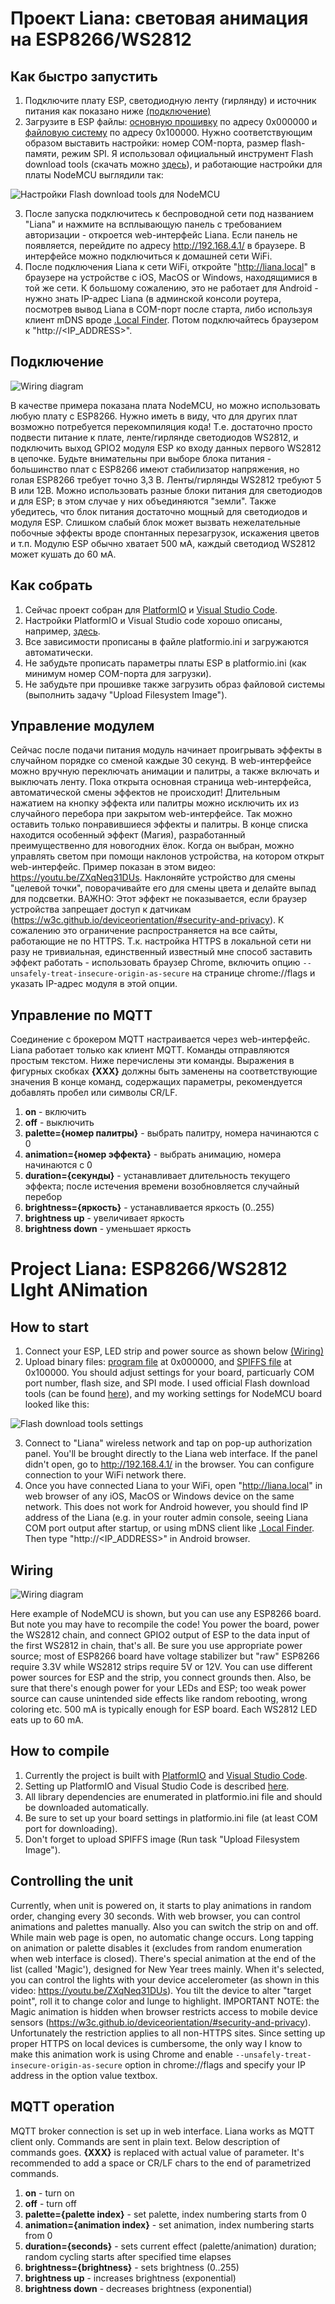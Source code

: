 # Проект Liana: световая анимация на ESP8266/WS2812 
## Как быстро запустить
1. Подключите плату ESP, светодиодную ленту (гирлянду) и источник питания как показано ниже [(подключение)](https://github.com/Vasil-Pahomov/Liana/edit/master/readme.MD#%D0%BF%D0%BE%D0%B4%D0%BA%D0%BB%D1%8E%D1%87%D0%B5%D0%BD%D0%B8%D0%B5)
1. Загрузите в ESP файлы: [основную прошивку](https://github.com/Vasil-Pahomov/Liana/raw/master/bin/firmware.bin) по адресу 0x000000 и [файловую систему](https://github.com/Vasil-Pahomov/Liana/raw/master/bin/spiffs.bin) по адресу 0x100000. Нужно соответствующим образом выставить настройки: номер COM-порта, размер flash-памяти, режим SPI. Я использовал официальный инструмент Flash download tools (скачать можно [здесь](https://www.espressif.com/en/support/download/other-tools)), и работающие настройки для платы NodeMCU выглядили так:

![Настройки Flash download tools для NodeMCU](https://raw.githubusercontent.com/Vasil-Pahomov/Liana/master/pics/Download_tool_settings.png)

3. После запуска подключитесь к беспроводной сети под названием "Liana" и нажмите на всплывающую панель с требованием авторизации - откроется web-интерфейс Liana. Если панель не появляется, перейдите по адресу http://192.168.4.1/ в браузере. В интерфейсе можно подключиться к домашней сети WiFi.
4. После подключения Liana к сети WiFi, откройте "http://liana.local" в браузере на устройстве с iOS, MacOS or Windows, находящимися в той же сети. 
К большому сожалению, это не работает для Android - нужно знать IP-адрес Liana (в админской консоли роутера, посмотрев вывод Liana в COM-порт после старта, либо используя клиент mDNS вроде [.Local Finder](https://play.google.com/store/apps/details?id=com.dokoden.dotlocalfinder). Потом подключайтесь браузером к "http://<IP_ADDRESS>".

## Подключение
![Wiring diagram](https://raw.githubusercontent.com/Vasil-Pahomov/Liana/master/pics/Diagram.png)

В качестве примера показана плата NodeMCU, но можно использовать любую плату с ESP8266. Нужно иметь в виду, что для других плат возможно потребуется перекомпиляция кода!
Т.е. достаточно просто подвести питание к плате, ленте/гирлянде светодиодов WS2812, и подключить выход GPIO2 модуля ESP ко входу данных первого WS2812 в цепочке.
Будьте внимательны при выборе блока питания - большинство плат с ESP8266 имеют стабилизатор напряжения, но голая ESP8266 требует точно 3,3 В. Ленты/гирлянды WS2812 требуют 5 В или 12В. 
Можно использовать разные блоки питания для светодиодов и для ESP; в этом случае у них объединяются "земли".
Также убедитесь, что блок питания достаточно мощный для светодиодов и модуля ESP. Слишком слабый блок может вызвать нежелательные побочные эффекты вроде спонтанных перезагрузок, искажения цветов и т.п.
Модулю ESP обычно хватает 500 мА, каждый светодиод WS2812 может кушать до 60 мА.

## Как собрать
1. Сейчас проект собран для [PlatformIO](https://platformio.org/) и [Visual Studio Code](https://code.visualstudio.com/).
1. Настройки PlatformIO и Visual Studio code хорошо описаны, например, [здесь](https://docs.platformio.org/en/latest/integration/ide/vscode.html).
1. Все зависимости прописаны в файле platformio.ini и загружаются автоматически.
1. Не забудьте прописать параметры платы ESP в platformio.ini (как минимум номер COM-порта для загрузки).
1. Не забудьте при прошивке также загрузить образ файловой системы (выполнить задачу "Upload Filesystem Image").

## Управление модулем
Сейчас после подачи питания модуль начинает проигрывать эффекты в случайном порядке со сменой каждые 30 секунд. В web-интерфейсе можно вручную переключать анимации и палитры, а также включать и выключать ленту.
Пока открыта основная страница web-интерфейса, автоматической смены эффектов не происходит!
Длительным нажатием на кнопку эффекта или палитры можно исключить их из случайного перебора при закрытом web-интерфейсе. Так можно оставить только понравившиеся эффекты и палитры.
В конце списка находится особенный эффект (Магия), разработанный преимущественно для новогодних ёлок. Когда он выбран, можно управлять светом при помощи наклонов устройства, на котором открыт web-интерфейс. Пример показан в этом видео: https://youtu.be/ZXqNeq31DUs. Наклоняйте устройство для смены "целевой точки", поворачивайте его для смены цвета и делайте выпад для подсветки.
ВАЖНО: Этот эффект не показывается, если браузер устройства запрещает доступ к датчикам (https://w3c.github.io/deviceorientation/#security-and-privacy). К сожалению это ограничение распространяется на все сайты, работающие не по HTTPS. Т.к. настройка HTTPS в локальной сети ни разу не тривиальная, единственный известный мне способ заставить эффект работать - использовать браузер Chrome, включить опцию `--unsafely-treat-insecure-origin-as-secure` на странице chrome://flags и указать IP-адрес модуля в этой опции.

## Управление по MQTT
Соединение с брокером MQTT настраивается через web-интерфейс. Liana работает только как клиент MQTT.
Команды отправляются простым текстом. Ниже перечислены эти команды. Выражения в фигурных скобках **{XXX}** должны быть заменены на соответствующие значения
В конце команд, содержащих параметры, рекомендуется добавлять пробел или символы CR/LF.
1. **on** - включить
1. **off** - выключить
1. **palette={номер палитры}** - выбрать палитру, номера начинаются с 0
1. **animation={номер эффекта}** - выбрать анимацию, номера начинаются с 0
1. **duration={секунды}** - устанавливает длительность текущего эффекта; после истечения времени возобновляется случайный перебор
1. **brightness={яркость}** - устанавливается яркость (0..255)
1. **brightness up** - увеличивает яркость 
1. **brightness down** - уменьшает яркость


# Project Liana: ESP8266/WS2812 LIght ANimation
## How to start
1. Connect your ESP, LED strip and power source as shown below [(Wiring)](https://github.com/Vasil-Pahomov/Liana/edit/master/readme.MD#wiring)
1. Upload binary files: [program file](https://github.com/Vasil-Pahomov/Liana/raw/master/bin/firmware.bin) at 0x000000, and [SPIFFS file](https://github.com/Vasil-Pahomov/Liana/raw/master/bin/spiffs.bin) at 0x100000. You should adjust settings for your board, particuarly COM port number, flash size, and SPI mode. I used official Flash download tools (can be found [here](https://www.espressif.com/en/support/download/other-tools)), and my working settings for NodeMCU board looked like this:

![Flash download tools settings](https://raw.githubusercontent.com/Vasil-Pahomov/Liana/master/pics/Download_tool_settings.png)

3. Connect to "Liana" wireless network and tap on pop-up authorization panel. You'll be brought directly to the Liana web interface. If the panel didn't open, go to http://192.168.4.1/ in the browser. You can configure connection to your WiFi network there.
4. Once you have connected Liana to your WiFi, open "http://liana.local" in web browser of any iOS, MacOS or Windows device on the same network. This does not work for Android however, you should find IP address of the Liana (e.g. in your router admin console, seeing Liana COM port output after startup, or using mDNS client like [.Local Finder](https://play.google.com/store/apps/details?id=com.dokoden.dotlocalfinder). Then type "http://<IP_ADDRESS>" in Android browser.

## Wiring
![Wiring diagram](https://raw.githubusercontent.com/Vasil-Pahomov/Liana/master/pics/Diagram.png)

Here example of NodeMCU is shown, but you can use any ESP8266 board. But note you may have to recompile the code! 
You power the board, power the WS2812 chain, and connect GPIO2 output of ESP to the data input of the first WS2812 in chain, that's all.
Be sure you use appropriate power source; most of ESP8266 board have voltage stabilizer but "raw" ESP8266 require 3.3V while WS2812 strips require 5V or 12V. You can use different power sources for ESP and the strip, you connect grounds then. Also, be sure that there's enough power for your LEDs and ESP; too weak power source can cause unintended side effects like random rebooting, wrong coloring etc.
500 mA is typically enough for ESP board. Each WS2812 LED eats up to 60 mA.

## How to compile 
1. Currently the project is built with [PlatformIO](https://platformio.org/) and [Visual Studio Code](https://code.visualstudio.com/).
1. Setting up PlatformIO and Visual Studio Code is described [here](https://docs.platformio.org/en/latest/integration/ide/vscode.html).
1. All library dependencies are enumerated in platformio.ini file and should be downloaded automatically.
1. Be sure to set up your board settings in platformio.ini file (at least COM port for downloading).
1. Don't forget to upload SPIFFS image (Run task "Upload Filesystem Image").

## Controlling the unit
Currently, when unit is powered on, it starts to play animations in random order, changing every 30 seconds. With web browser, you can control animations and palettes manually. Also you can switch the strip on and off.
While main web page is open, no automatic change occurs.
Long tapping on animation or palette disables it (excludes from random enumeration when web interface is closed).
There's special animation at the end of the list (called 'Magic'), designed for New Year trees mainly. When it's selected, you can control the lights with your device accelerometer (as shown in this video: https://youtu.be/ZXqNeq31DUs). You tilt the device to alter "target point", roll it to change color and lunge to highlight.
IMPORTANT NOTE: the Magic animation is hidden when browser restricts access to mobile device sensors (https://w3c.github.io/deviceorientation/#security-and-privacy). Unfortunately the restriction applies to all non-HTTPS sites. Since setting up proper HTTPS on local devices is cumbersome, the only way I know to make this animation work is using Chrome and enable `--unsafely-treat-insecure-origin-as-secure` option in chrome://flags and specify your IP address in the option value textbox.

## MQTT operation
MQTT broker connection is set up in web interface. Liana works as MQTT client only.
Commands are sent in plain text. Below description of commands goes. **{XXX}** is replaced with actual value of parameter.
It's recommended to add a space or CR/LF chars to the end of parametrized commands.
1. **on** - turn on
1. **off** - turn off
1. **palette={palette index}** - set palette, index numbering starts from 0
1. **animation={animation index}** - set animation, index numbering starts from 0
1. **duration={seconds}** - sets current effect (palette/animation) duration; random cycling starts after specified time elapses
1. **brightness={brightness}** - sets brightness (0..255)
1. **brightness up** - increases brightness (exponential)
1. **brightness down** - decreases brightness (exponential)
